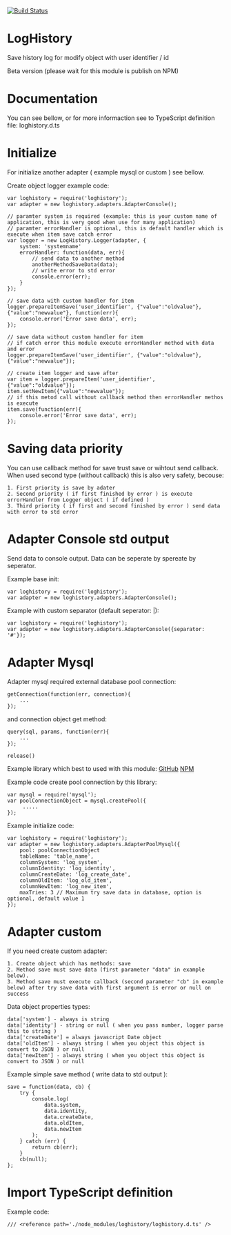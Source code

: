 [![Build Status](https://travis-ci.org/pascalsystem/loghistory.svg?branch=master)](https://travis-ci.org/pascalsystem/loghistory.svg)

# LogHistory

Save history log for modify object with user identifier / id

Beta version (please wait for this module is publish on NPM)

# Documentation

You can see bellow, or for more informaction see to TypeScript definition file: loghistory.d.ts

# Initialize 

For initialize another adapter ( example mysql or custom ) see bellow.

Create object logger example code:
```code
var loghistory = require('loghistory');
var adapter = new loghistory.adapters.AdapterConsole();

// paramter system is required (example: this is your custom name of application, this is very good when use for many application)
// paramter errorHandler is optional, this is default handler which is execute when item save catch error
var logger = new LogHistory.Logger(adapter, {
    system: 'systemname'
    errorHandler: function(data, err){
        // send data to another method
        anotherMethodSaveData(data);
        // write error to std error
        console.error(err);
    }
});

// save data with custom handler for item
logger.prepareItemSave('user_identifier', {"value":"oldvalue"}, {"value":"newvalue"}, function(err){
    console.error('Error save data', err);
});

// save data without custom handler for item
// if catch error this module execute errorHandler method with data and error
logger.prepareItemSave('user_identifier', {"value":"oldvalue"}, {"value":"newvalue"});

// create item logger and save after
var item = logger.prepareItem('user_identifier', {"value":"oldvalue"});
item.setNewItem({"value":"newvalue"});
// if this metod call without callback method then errorHandler methos is execute
item.save(function(err){
    console.error('Error save data', err);
});
```

# Saving data priority

You can use callback method for save trust save or wihtout send callback.
When used second type (without callback) this is also very safety, becouse:
~~~
1. First priority is save by adater
2. Second priority ( if first finished by error ) is execute errorHandler from Logger object ( if defined )
3. Third priority ( if first and second finished by error ) send data with error to std error 
~~~

# Adapter Console std output

Send data to console output.
Data can be seperate by spereate by seperator.

Example base init:
```code
var loghistory = require('loghistory');
var adapter = new loghistory.adapters.AdapterConsole();
```

Example with custom separator (default seperator: |):
```code
var loghistory = require('loghistory');
var adapter = new loghistory.adapters.AdapterConsole({separator: '#'});
```

# Adapter Mysql

Adapter mysql required external database pool connection:
~~~
getConnection(function(err, connection){
    ...
});
~~~
and connection object get method:
~~~
query(sql, params, function(err){
    ...
});
~~~
~~~
release()
~~~

Example library which best to used with this module:
[GitHub](https://github.com/felixge/node-mysql)
[NPM](https://www.npmjs.com/package/mysql)

Example code create pool connection by this library:
```code
var mysql = require('mysql');
var poolConnectionObject = mysql.createPool({
     .....
});
```


Example initialize code:
```code
var loghistory = require('loghistory');
var adapter = new loghistory.adapters.AdapterPoolMysql({
    pool: poolConnectionObject
    tableName: 'table_name',
    columnSystem: 'log_system',
    columnIdentity: 'log_identity',
    columnCreateDate: 'log_create_date',
    columnOldItem: 'log_old_item',
    columnNewItem: 'log_new_item',
    maxTries: 3 // Maximum try save data in database, option is optional, default value 1
});
```

# Adapter custom

If you need create custom adapter:

~~~
1. Create object which has methods: save
2. Method save must save data (first parameter "data" in example below). 
3. Method save must execute callback (second parameter "cb" in example below) after try save data with first argument is error or null on success
~~~

Data object properties types:
~~~
data['system'] - always is string
data['identity'] - string or null ( when you pass number, logger parse this to string )
data['createDate'] = always javascript Date object
data['oldItem'] - always string ( when you object this object is convert to JSON ) or null
data['newItem'] - always string ( when you object this object is convert to JSON ) or null
~~~

Example simple save method ( write data to std output ):
```code
save = function(data, cb) {
    try {
        console.log(
            data.system,
            data.identity,
            data.createDate,
            data.oldItem,
            data.newItem
        );
    } catch (err) {
        return cb(err);
    }
    cb(null);
};
```

# Import TypeScript definition

Example code:
```code
/// <reference path='./node_modules/loghistory/loghistory.d.ts' /> 
```
